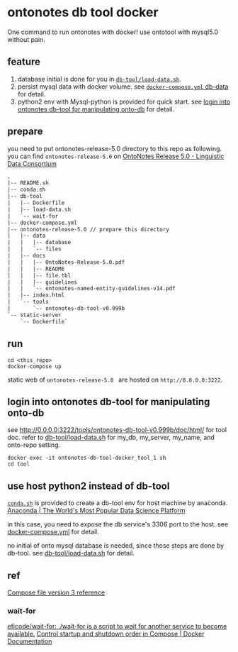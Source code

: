 # ontonotes db tool docker

One command to run ontonotes with docker! use ontotool with mysql5.0 without pain.

## feature

1. database initial is done for you in [`db-tool/load-data.sh`](db-tool/load-data.sh).
2. persist mysql data with docker volume. see [`docker-compose.yml` db-data](docker-compose.yml) for detail.
3. python2 env with Mysql-python is provided for quick start. see [login into ontonotes db-tool for manipulating onto-db](#login-into-ontonotes-db-tool-for-manipulating-onto-db) for detail.

## prepare

you need to put ontonotes-release-5.0 directory to this repo as following. you can find `ontonotes-release-5.0` on [OntoNotes Release 5.0 - Linguistic Data Consortium](https://catalog.ldc.upenn.edu/LDC2013T19)

```txt
.
|-- README.sh
|-- conda.sh
|-- db-tool
|   |-- Dockerfile
|   |-- load-data.sh
|   `-- wait-for
|-- docker-compose.yml
|-- ontonotes-release-5.0 // prepare this directory
|   |-- data
|   |   |-- database
|   |   `-- files
|   |-- docs
|   |   |-- OntoNotes-Release-5.0.pdf
|   |   |-- README
|   |   |-- file.tbl
|   |   |-- guidelines
|   |   `-- ontonotes-named-entity-guidelines-v14.pdf
|   |-- index.html
|   `-- tools
|       `-- ontonotes-db-tool-v0.999b
`-- static-server
    `-- Dockerfile`
```

## run

```
cd <this_repo>
docker-compose up
```

static web of `ontonotes-release-5.0 ` are hosted on `http://0.0.0.0:3222`.

## login into ontonotes db-tool for manipulating onto-db

see http://0.0.0.0:3222/tools/ontonotes-db-tool-v0.999b/doc/html/ for tool doc. refer to [db-tool/load-data.sh](db-tool/load-data.sh) for my_db, my_server, my_name, and onto-repo setting.

```
docker exec -it ontonotes-db-tool-docker_tool_1 sh
cd tool
```

## use host python2 instead of db-tool

[`conda.sh`](conda.sh) is provided to create a db-tool env for host machine by anaconda. [Anaconda | The World's Most Popular Data Science Platform](https://www.anaconda.com/)

in this case, you need to expose the db service's 3306 port to the host. see [docker-compose.yml](docker-compose.yml) for detail.

no initial of onto mysql database is needed, since those steps are done by db-tool. see [db-tool/load-data.sh](db-tool/load-data.sh) for detail.

## ref

[Compose file version 3 reference](https://docs.docker.com/compose/compose-file/#depends_on)

### wait-for

[eficode/wait-for: ./wait-for is a script to wait for another service to become available.](https://github.com/eficode/wait-for)
[Control startup and shutdown order in Compose | Docker Documentation](https://docs.docker.com/compose/startup-order/)
